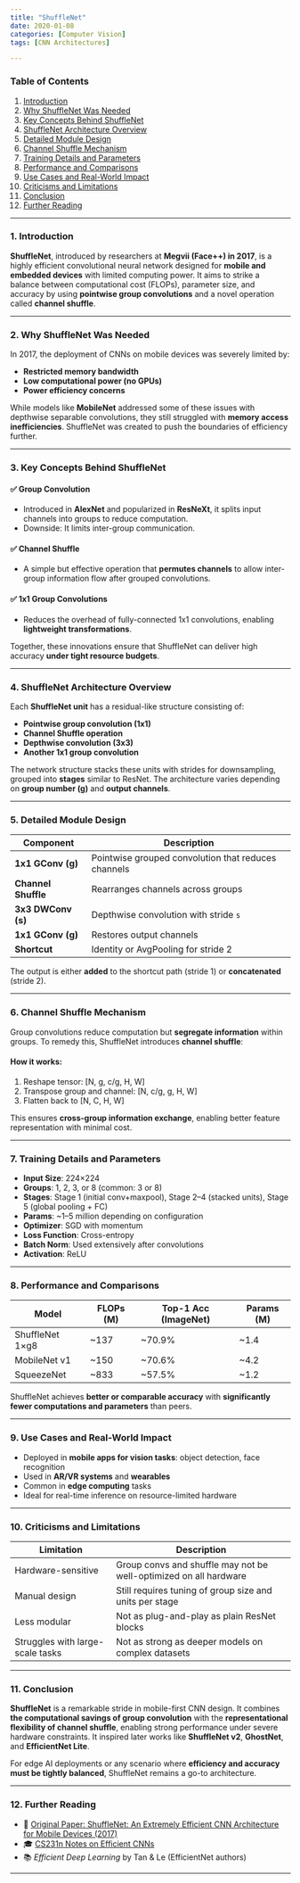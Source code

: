 ```yaml
---
title: "ShuffleNet"
date: 2020-01-08
categories: [Computer Vision]
tags: [CNN Architectures]

---
```


### Table of Contents

1. [Introduction](#1-introduction)
2. [Why ShuffleNet Was Needed](#2-why-shufflenet-was-needed)
3. [Key Concepts Behind ShuffleNet](#3-key-concepts-behind-shufflenet)
4. [ShuffleNet Architecture Overview](#4-shufflenet-architecture-overview)
5. [Detailed Module Design](#5-detailed-module-design)
6. [Channel Shuffle Mechanism](#6-channel-shuffle-mechanism)
7. [Training Details and Parameters](#7-training-details-and-parameters)
8. [Performance and Comparisons](#8-performance-and-comparisons)
9. [Use Cases and Real-World Impact](#9-use-cases-and-real-world-impact)
10. [Criticisms and Limitations](#10-criticisms-and-limitations)
11. [Conclusion](#11-conclusion)
12. [Further Reading](#12-further-reading)

---

### 1. Introduction

**ShuffleNet**, introduced by researchers at **Megvii (Face++) in 2017**, is a highly efficient convolutional neural network designed for **mobile and embedded devices** with limited computing power. It aims to strike a balance between computational cost (FLOPs), parameter size, and accuracy by using **pointwise group convolutions** and a novel operation called **channel shuffle**.

---

### 2. Why ShuffleNet Was Needed

In 2017, the deployment of CNNs on mobile devices was severely limited by:

* **Restricted memory bandwidth**
* **Low computational power (no GPUs)**
* **Power efficiency concerns**

While models like **MobileNet** addressed some of these issues with depthwise separable convolutions, they still struggled with **memory access inefficiencies**. ShuffleNet was created to push the boundaries of efficiency further.

---

### 3. Key Concepts Behind ShuffleNet

#### ✅ Group Convolution

* Introduced in **AlexNet** and popularized in **ResNeXt**, it splits input channels into groups to reduce computation.
* Downside: It limits inter-group communication.

#### ✅ Channel Shuffle

* A simple but effective operation that **permutes channels** to allow inter-group information flow after grouped convolutions.

#### ✅ 1x1 Group Convolutions

* Reduces the overhead of fully-connected 1x1 convolutions, enabling **lightweight transformations**.

Together, these innovations ensure that ShuffleNet can deliver high accuracy **under tight resource budgets**.

---

### 4. ShuffleNet Architecture Overview

Each **ShuffleNet unit** has a residual-like structure consisting of:

* **Pointwise group convolution (1x1)**
* **Channel Shuffle operation**
* **Depthwise convolution (3x3)**
* **Another 1x1 group convolution**

The network structure stacks these units with strides for downsampling, grouped into **stages** similar to ResNet. The architecture varies depending on **group number (g)** and **output channels**.

---

### 5. Detailed Module Design

| Component           | Description                                         |
| ------------------- | --------------------------------------------------- |
| **1x1 GConv (g)**   | Pointwise grouped convolution that reduces channels |
| **Channel Shuffle** | Rearranges channels across groups                   |
| **3x3 DWConv (s)**  | Depthwise convolution with stride `s`               |
| **1x1 GConv (g)**   | Restores output channels                            |
| **Shortcut**        | Identity or AvgPooling for stride 2                 |

The output is either **added** to the shortcut path (stride 1) or **concatenated** (stride 2).

---

### 6. Channel Shuffle Mechanism

Group convolutions reduce computation but **segregate information** within groups. To remedy this, ShuffleNet introduces **channel shuffle**:

#### How it works:

1. Reshape tensor: \[N, g, c/g, H, W]
2. Transpose group and channel: \[N, c/g, g, H, W]
3. Flatten back to \[N, C, H, W]

This ensures **cross-group information exchange**, enabling better feature representation with minimal cost.

---

### 7. Training Details and Parameters

* **Input Size**: 224×224
* **Groups**: 1, 2, 3, or 8 (common: 3 or 8)
* **Stages**: Stage 1 (initial conv+maxpool), Stage 2–4 (stacked units), Stage 5 (global pooling + FC)
* **Params**: ~1–5 million depending on configuration
* **Optimizer**: SGD with momentum
* **Loss Function**: Cross-entropy
* **Batch Norm**: Used extensively after convolutions
* **Activation**: ReLU

---

### 8. Performance and Comparisons

| Model           | FLOPs (M) | Top-1 Acc (ImageNet) | Params (M) |
| --------------- | --------- | -------------------- | ---------- |
| ShuffleNet 1×g8 | ~137     | ~70.9%              | ~1.4      |
| MobileNet v1    | ~150     | ~70.6%              | ~4.2      |
| SqueezeNet      | ~833     | ~57.5%              | ~1.2      |

ShuffleNet achieves **better or comparable accuracy** with **significantly fewer computations and parameters** than peers.

---

### 9. Use Cases and Real-World Impact

* Deployed in **mobile apps for vision tasks**: object detection, face recognition
* Used in **AR/VR systems** and **wearables**
* Common in **edge computing** tasks
* Ideal for real-time inference on resource-limited hardware

---

### 10. Criticisms and Limitations

| Limitation                       | Description                                                       |
| -------------------------------- | ----------------------------------------------------------------- |
| Hardware-sensitive               | Group convs and shuffle may not be well-optimized on all hardware |
| Manual design                    | Still requires tuning of group size and units per stage           |
| Less modular                     | Not as plug-and-play as plain ResNet blocks                       |
| Struggles with large-scale tasks | Not as strong as deeper models on complex datasets                |

---

### 11. Conclusion

**ShuffleNet** is a remarkable stride in mobile-first CNN design. It combines **the computational savings of group convolution** with the **representational flexibility of channel shuffle**, enabling strong performance under severe hardware constraints. It inspired later works like **ShuffleNet v2**, **GhostNet**, and **EfficientNet Lite**.

For edge AI deployments or any scenario where **efficiency and accuracy must be tightly balanced**, ShuffleNet remains a go-to architecture.

---

### 12. Further Reading

* 📄 [Original Paper: ShuffleNet: An Extremely Efficient CNN Architecture for Mobile Devices (2017)](https://arxiv.org/abs/1707.01083)
* 🎓 [CS231n Notes on Efficient CNNs](http://cs231n.stanford.edu/slides/2017/cs231n_2017_lecture13.pdf)
* 📚 *Efficient Deep Learning* by Tan & Le (EfficientNet authors)

---
